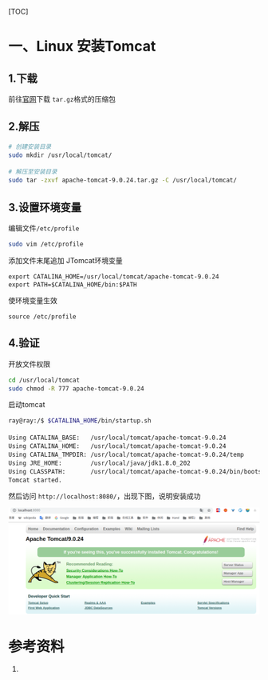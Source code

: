 [TOC]





# 一、Linux 安装Tomcat

## 1.下载

前往[官网](https://tomcat.apache.org/)下载 `tar.gz`格式的压缩包

## 2.解压

```bash
# 创建安装目录
sudo mkdir /usr/local/tomcat/

# 解压至安装目录
sudo tar -zxvf apache-tomcat-9.0.24.tar.gz -C /usr/local/tomcat/
```



## 3.设置环境变量

编辑文件`/etc/profile`

```bash
sudo vim /etc/profile
```

添加文件末尾追加 JTomcat环境变量

```properties
export CATALINA_HOME=/usr/local/tomcat/apache-tomcat-9.0.24
export PATH=$CATALINA_HOME/bin:$PATH
```

使环境变量生效

```
source /etc/profile
```



## 4.验证

开放文件权限

```bash
cd /usr/local/tomcat
sudo chmod -R 777 apache-tomcat-9.0.24
```



启动tomcat

```bash
ray@ray:/$ $CATALINA_HOME/bin/startup.sh

Using CATALINA_BASE:   /usr/local/tomcat/apache-tomcat-9.0.24
Using CATALINA_HOME:   /usr/local/tomcat/apache-tomcat-9.0.24
Using CATALINA_TMPDIR: /usr/local/tomcat/apache-tomcat-9.0.24/temp
Using JRE_HOME:        /usr/local/java/jdk1.8.0_202
Using CLASSPATH:       /usr/local/tomcat/apache-tomcat-9.0.24/bin/bootstrap.jar:/usr/local/tomcat/apache-tomcat-9.0.24/bin/tomcat-juli.jar
Tomcat started.
```



然后访问 `http://localhost:8080/`，出现下图，说明安装成功

![1567947940059](images/1567947940059.png)







# 参考资料

1. 